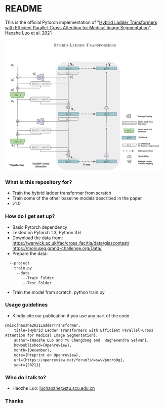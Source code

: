 # README #

This is the official Pytorch implementation of 
"[Hybrid Ladder Transformers with Efficient Parallel-Cross Attention for Medical Image Segmentation](https://openreview.net/forum?id=swvVpnzro9q)", Haozhe Luo et al. 2021

![hylt](model.png)
### What is this repository for? ###

* Train the hybrid ladder transformer from scratch
* Train some of the other baseline models described in the paper
* v1.0

### How do I get set up? ###

* Basic Pytorch dependency
* Tested on Pytorch 1.3, Python 3.6 
* Download the data from: 
https://warwick.ac.uk/fac/cross_fac/tia/data/glascontest/
https://monuseg.grand-challenge.org/Data/
* Prepare the data:
```
  --project
  	train.py
  	 --data
   		--Train_Folder
   		--Test_Folder
``` 
* Train the model from scratch: 
python train.py

### Usage guidelines ###

* Kindly cite our publication if you use any part of the code
```
@misc{haozhe2021LadderTransformer,
 	title={Hybrid Ladder Transformers with Efficient Parallel-Cross Attention for Medical Image Segmentation},
	author={Haozhe Luo and Yu Changdong and  Raghavendra Selvan},
	howpublished={Openreview},
	month={December},
 	note={Preprint on Openreview},
	url={https://openreview.net/forum?id=swvVpnzro9q},
	year={2021}}
```

### Who do I talk to? ###

* Haozhe Luo: luohaozhe@stu.scu.edu.cn

### Thanks 


